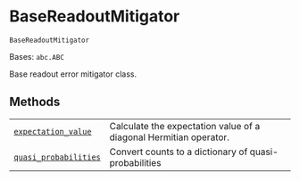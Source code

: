 # BaseReadoutMitigator



`BaseReadoutMitigator`

Bases: `abc.ABC`

Base readout error mitigator class.

## Methods

|                                                                                                                                                                                                 |                                                                   |
| ----------------------------------------------------------------------------------------------------------------------------------------------------------------------------------------------- | ----------------------------------------------------------------- |
| [`expectation_value`](qiskit.result.BaseReadoutMitigator.expectation_value#qiskit.result.BaseReadoutMitigator.expectation_value "qiskit.result.BaseReadoutMitigator.expectation_value")         | Calculate the expectation value of a diagonal Hermitian operator. |
| [`quasi_probabilities`](qiskit.result.BaseReadoutMitigator.quasi_probabilities#qiskit.result.BaseReadoutMitigator.quasi_probabilities "qiskit.result.BaseReadoutMitigator.quasi_probabilities") | Convert counts to a dictionary of quasi-probabilities             |
